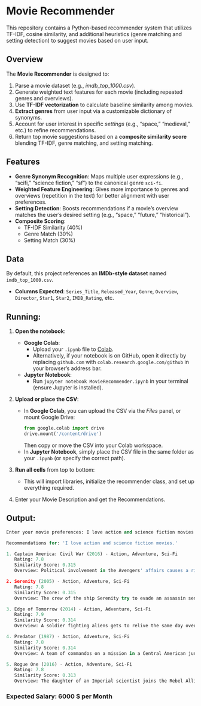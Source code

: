 # Movie Recommender

This repository contains a Python-based recommender system that utilizes TF-IDF, cosine similarity, and additional heuristics (genre matching and setting detection) to suggest movies based on user input.

## Overview

The **Movie Recommender** is designed to:
1. Parse a movie dataset (e.g., *imdb_top_1000.csv*).
2. Generate weighted text features for each movie (including repeated genres and overviews).
3. Use **TF-IDF vectorization** to calculate baseline similarity among movies.
4. **Extract genres** from user input via a customizable dictionary of synonyms.
5. Account for user interest in specific *settings* (e.g., “space,” “medieval,” etc.) to refine recommendations.
6. Return top movie suggestions based on a **composite similarity score** blending TF-IDF, genre matching, and setting matching.


## Features

- **Genre Synonym Recognition**: Maps multiple user expressions (e.g., “scifi,” “science fiction,” “sf”) to the canonical genre `sci-fi`.
- **Weighted Feature Engineering**: Gives more importance to genres and overviews (repetition in the text) for better alignment with user preferences.
- **Setting Detection**: Boosts recommendations if a movie’s overview matches the user’s desired setting (e.g., “space,” “future,” “historical”).
- **Composite Scoring**: 
  - TF-IDF Similarity (40%)
  - Genre Match (30%)
  - Setting Match (30%)


## Data

By default, this project references an **IMDb-style dataset** named `imdb_top_1000.csv`.  
- **Columns Expected**: `Series_Title`, `Released_Year`, `Genre`, `Overview`, `Director`, `Star1`, `Star2`, `IMDB_Rating`, etc.  


## Running:

1. **Open the notebook**:
   - **Google Colab**:
     - Upload your `.ipynb` file to [Colab](https://colab.research.google.com/).
     - Alternatively, if your notebook is on GitHub, open it directly by replacing `github.com` with `colab.research.google.com/github` in your browser’s address bar.
   - **Jupyter Notebook**:
     - Run `jupyter notebook MovieRecommender.ipynb` in your terminal (ensure Jupyter is installed).

2. **Upload or place the CSV**:
   - In **Google Colab**, you can upload the CSV via the *Files* panel, or mount Google Drive:
     ```python
     from google.colab import drive
     drive.mount('/content/drive')
     ```
     Then copy or move the CSV into your Colab workspace.
   - In **Jupyter Notebook**, simply place the CSV file in the same folder as your `.ipynb` (or specify the correct path).

3. **Run all cells** from top to bottom:
   - This will import libraries, initialize the recommender class, and set up everything required.

4. Enter your Movie Description and get the Recommendations.
  
 ## Output:

```python
Enter your movie preferences: I love action and science fiction movies.

Recommendations for: 'I love action and science fiction movies.'

1. Captain America: Civil War (2016) - Action, Adventure, Sci-Fi
   Rating: 7.8
   Similarity Score: 0.315
   Overview: Political involvement in the Avengers' affairs causes a rift between Captain America and Iron Man....

2. Serenity (2005) - Action, Adventure, Sci-Fi
   Rating: 7.8
   Similarity Score: 0.315
   Overview: The crew of the ship Serenity try to evade an assassin sent to recapture one of their members who is telepathic....

3. Edge of Tomorrow (2014) - Action, Adventure, Sci-Fi
   Rating: 7.9
   Similarity Score: 0.314
   Overview: A soldier fighting aliens gets to relive the same day over and over again, the day restarting every time he dies....

4. Predator (1987) - Action, Adventure, Sci-Fi
   Rating: 7.8
   Similarity Score: 0.314
   Overview: A team of commandos on a mission in a Central American jungle find themselves hunted by an extraterrestrial warrior....

5. Rogue One (2016) - Action, Adventure, Sci-Fi
   Rating: 7.8
   Similarity Score: 0.313
   Overview: The daughter of an Imperial scientist joins the Rebel Alliance in a risky move to steal the plans for the Death Star....
```

### Expected Salary: 6000 $ per Month

